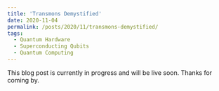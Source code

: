 ```yaml
---
title: 'Transmons Demystified'
date: 2020-11-04
permalink: /posts/2020/11/transmons-demystified/
tags:
  - Quantum Hardware
  - Superconducting Qubits
  - Quantum Computing
---
```



This blog post is currently in progress and will be live soon. Thanks for coming by.